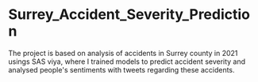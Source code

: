 # Surrey_Accident_Severity_Prediction
The project is based on analysis of accidents in Surrey county in 2021 usings SAS viya, where I trained models to predict accident severity and analysed people's sentiments with tweets regarding these accidents.
